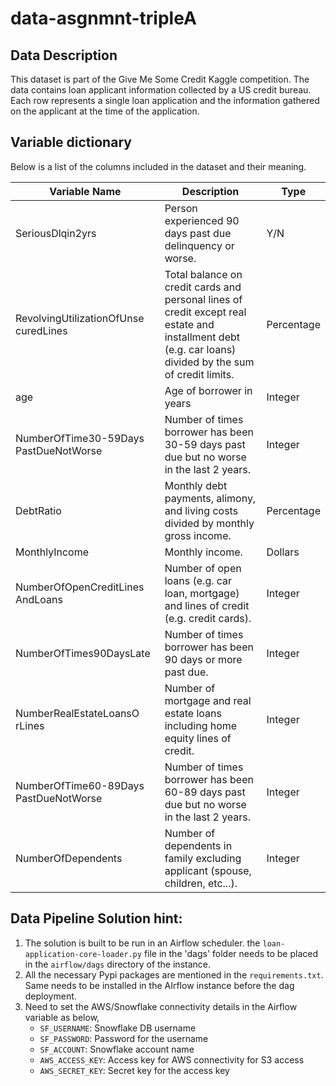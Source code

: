 # data-asgnmnt-tripleA

## Data Description

This dataset is part of the Give Me Some Credit Kaggle competition. The data contains loan applicant information collected by a US credit bureau. Each row represents a single loan application and the information gathered on the applicant at the time of the application.

## Variable dictionary
Below is a list of the columns included in the dataset and their meaning.

| Variable Name | Description | Type |
|---------------|-------------|------|
|SeriousDlqin2yrs|Person experienced 90 days past due delinquency or worse.|Y/N|
|RevolvingUtilizationOfUnse curedLines|Total balance on credit cards and personal lines of credit except real estate and installment debt (e.g. car loans) divided by the sum of credit limits.|Percentage|
|age|Age of borrower in years|Integer|
|NumberOfTime30-59Days PastDueNotWorse|Number of times borrower has been 30-59 days past due but no worse in the last 2 years.|Integer|
|DebtRatio|Monthly debt payments, alimony, and living costs divided by monthly gross income.|Percentage|
|MonthlyIncome|Monthly income.|Dollars|
|NumberOfOpenCreditLines AndLoans|Number of open loans (e.g. car loan, mortgage) and lines of credit (e.g. credit cards).|Integer|
|NumberOfTimes90DaysLate|Number of times borrower has been 90 days or more past due.|Integer|
|NumberRealEstateLoansO rLines|Number of mortgage and real estate loans including home equity lines of credit.|Integer|
|NumberOfTime60-89Days PastDueNotWorse|Number of times borrower has been 60-89 days past due but no worse in the last 2 years.|Integer|
|NumberOfDependents|Number of dependents in family excluding applicant (spouse, children, etc...).|Integer|

## Data Pipeline Solution hint:
1. The solution is built to be run in an Airflow scheduler. the `loan-application-core-loader.py` file in the 'dags' folder needs to be placed in the `airflow/dags` directory of the instance.
2. All the necessary Pypi packages are mentioned in the `requirements.txt`. Same needs to be installed in the AIrflow instance before the dag deployment.
3. Need to set the AWS/Snowflake connectivity details in the Airflow variable as below,
   - `SF_USERNAME`: Snowflake DB username
   - `SF_PASSWORD`: Password for the username
   - `SF_ACCOUNT`: Snowflake account name
   - `AWS_ACCESS_KEY`: Access key for AWS connectivity for S3 access
   - `AWS_SECRET_KEY`: Secret key for the access key
